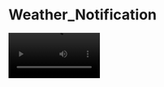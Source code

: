 # Weather_Notification

<video src='https://github.com/khushi-narang/Weather_Notification/blob/main/Recording%202025-03-19%20095258.mp4' width=180/>
### Requirements
Installation of pywin32

### Steps to Use:
1. Install the required libraries:
   
```
 pip install win10toast requests
```
If it causes issues try:
   
```
 pip install win10toast-persist requests
```
or 
   
```
 pip install pywin32
 pip install win10toast-persist requests
```

2. Run the script to get a weather notification.

### Note
- Replace API_KEY = "" with a real API key from OpenWeatherMap. (make sure it's a string)
- Enter your preferred city.
- Runs on Windows and shows a weather notification.

### Getting API key from OpenWeatherMap
1. Sign Up on OpenWeatherMap 
- Go to OpenWeatherMap: [https://openweathermap.org/current](url)
- Create a free account by providing your email and password.
- Verify your email and log in.
2. Get Your API Key
- After logging in, go to your API keys section: [https://home.openweathermap.org/api_keys](url)
- You will see a default key named something like "default" under "API keys."
- If you don’t see one, click "Create Key" and give it a name (e.g., "MyWeatherApp"), and save.

### Documentation of OpenWeatherMap Current Weather
[https://openweathermap.org/current](url)
### Win10Toast
[https://pypi.org/project/win10toast/](url)
